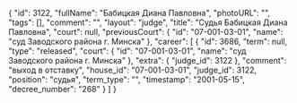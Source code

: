 {
    "id": 3122,
    "fullName": "Бабицкая Диана Павловна",
    "photoURL": "",
    "tags": [],
    "comment": "",
    "layout": "judge",
    "title": "Судья Бабицкая Диана Павловна",
    "court": null,
    "previousCourt": {
        "id": "07-001-03-01",
        "name": "суд Заводского района г. Минска"
    },
    "career": [
        {
            "id": 3686,
            "term": null,
            "type": "released",
            "court": {
                "id": "07-001-03-01",
                "name": "суд Заводского района г. Минска"
            },
            "extra": {
                "judge_id": 3122
            },
            "comment": "выход в отставку",
            "house_id": "07-001-03-01",
            "judge_id": 3122,
            "position": "судья",
            "term_type": "",
            "timestamp": "2001-05-15",
            "decree_number": "268"
        }
    ]
}